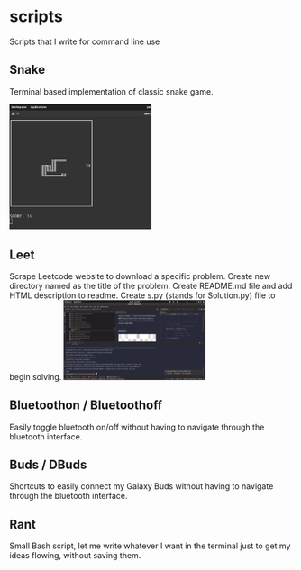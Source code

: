 # scripts
Scripts that I write for command line use

## Snake
Terminal based implementation of classic snake game.

<img src="https://raw.githubusercontent.com/alscwha2/images/main/snake_screenshot.png" alt="snake_screenshot" height="50%" width = "50%"/>

## Leet
Scrape Leetcode website to download a specific problem.
Create new directory named as the title of the problem.
Create README.md file and add HTML description to readme.
Create s.py (stands for Solution.py) file to begin solving.
<img src="https://raw.githubusercontent.com/alscwha2/images/main/leet_screenshot.png" alt="snake_screenshot" height="50%" width = "50%"/>

## Bluetoothon / Bluetoothoff
Easily toggle bluetooth on/off without having to navigate through the bluetooth interface.

## Buds / DBuds
Shortcuts to easily connect my Galaxy Buds without having to navigate through the bluetooth interface.

## Rant
Small Bash script, let me write whatever I want in the terminal just to get my ideas flowing, without saving them.
